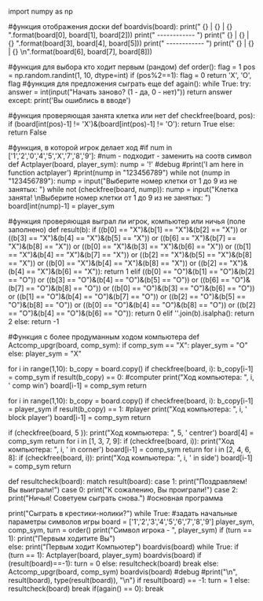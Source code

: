 import numpy as np

#функция отображения доски
def boardvis(board):
  print("  {}  | {} |  {}  ".format(board[0], board[1], board[2]))
  print("  ------------  ")
  print("  {}  | {} |  {}  ".format(board[3], board[4], board[5]))
  print("  ------------  ")
  print("  {}  | {} |  {}  \n".format(board[6], board[7], board[8]))
  
#функция для выбора кто ходит первым (рандом)
def order():
  flag = 1
  pos = np.random.randint(1, 10, dtype=int)
  if (pos%2==1):
    flag = 0
  return 'X', 'O', flag
#функция для предложения сыграть еще
def again():
  while True:
    try:
      answer = int(input("Начать заново? (1 - да, 0 - нет)"))
      return answer
    except:
      print('Вы ошиблись в вводе')

#функция проверяющая занята клетка или нет
def checkfree(board, pos):
  if (board[int(pos)-1] != 'X')&(board[int(pos)-1] != 'O'):
    return True
  else:
    return False
  
#функция, в которой игрок делает ход
#if num in ['1','2','0','4','5','X','7','8','9']:
#num - подходит - заменить на соотв символ
def Actplayer(board, player_sym):
  nump = '!'
  #debug
  #print('I am here in function actplayer')
  #print(nump in "123456789")
  while not (nump in "123456789"):
    nump = input("Выберите номер клетки от 1 до 9 из не занятых: ")
    while not (checkfree(board, nump)):
      nump = input("Клетка занята! \nВыберите номер клетки от 1 до 9 из не занятых: ")
  board[int(nump)-1] = player_sym
  
  
#функция проверяющая выграл ли игрок, компьютер или ничья (поле заполнено)
def result(b):
  if ((b[0] == "X")&(b[1] == "X")&(b[2] == "X")) or                       ((b[3] == "X")&(b[4] == "X")&(b[5] == "X")) or                       ((b[6] == "X")&(b[7] == "X")&(b[8] == "X")) or                       ((b[0] == "X")&(b[3] == "X")&(b[6] == "X")) or                       ((b[1] == "X")&(b[4] == "X")&(b[7] == "X")) or                       ((b[2] == "X")&(b[5] == "X")&(b[8] == "X")) or                       ((b[0] == "X")&(b[4] == "X")&(b[8] == "X")) or                       ((b[2] == "X")&(b[4] == "X")&(b[6] == "X")):
    return 1
  elif ((b[0] == "O")&(b[1] == "O")&(b[2] == "O")) or                       ((b[3] == "O")&(b[4] == "O")&(b[5] == "O")) or                       ((b[6] == "O")&(b[7] == "O")&(b[8] == "O")) or                       ((b[0] == "O")&(b[3] == "O")&(b[6] == "O")) or                       ((b[1] == "O")&(b[4] == "O")&(b[7] == "O")) or                       ((b[2] == "O")&(b[5] == "O")&(b[8] == "O")) or                       ((b[0] == "O")&(b[4] == "O")&(b[8] == "O")) or                       ((b[2] == "O")&(b[4] == "O")&(b[6] == "O")):
      return 0
  elif ''.join(b).isalpha():
    return 2
  else:
    return -1


#Функция с более продуманным ходом компьютера
def Actcomp_upgr(board, comp_sym):
  if comp_sym == "X":
    player_sym = "O"
  else:
    player_sym = "X"
  
  for i in range(1,10):
    b_copy = board.copy()
    if checkfree(board, i):
      b_copy[i-1] = comp_sym
      if result(b_copy) == 0: #computer
        print("Ход компьютера: ", i, ' comp win')
        board[i-1] = comp_sym
        return

  for i in range(1,10):
    b_copy = board.copy()
    if checkfree(board, i):
      b_copy[i-1] = player_sym
      if result(b_copy) == 1: #player
        print("Ход компьютера: ", i, ' block player')
        board[i-1] = comp_sym
        return    

  if (checkfree(board, 5 )):
    print("Ход компьютера: ", 5, ' centrer')
    board[4] = comp_sym
    return
  for i in [1, 3, 7, 9]: 
    if (checkfree(board, i)):
      print("Ход компьютера: ", i, ' in corner')
      board[i-1] = comp_sym
      return
  for i in [2, 4, 6, 8]: 
    if (checkfree(board, i)):
      print("Ход компьютера: ", i, ' in side')
      board[i-1] = comp_sym
      return
  


def resultcheck(board):
  match result(board):
    case 1:
      print("Поздравляем! Вы выиграли!")
    case 0:
      print("К сожалению, Вы проиграли!")
    case 2:
      print("Ничья! Советуем сыграть снова.")
#основная программа

print("Сыграть в крестики-нолики?")
while True:
  #задать начальные параметры символов игры
  board = ['1','2','3','4','5','6','7','8','9']
  player_sym, comp_sym, turn = order()
  print("Символ игрока - ", player_sym)
  if (turn == 1):
    print("Первым ходитите Вы")  
  else:
    print("Первым ходит Компьютер")
  boardvis(board)
  while True:
    if (turn == 1):
      Actplayer(board, player_sym)
      boardvis(board)
      if (result(board)==-1):
        turn = 0
      else:
        resultcheck(board)
        break
    else:
      Actcomp_upgr(board, comp_sym)
      boardvis(board)
      #debug
      #print("\n", result(board), type(result(board)), "\n")
      if result(board) == -1:
        turn = 1
      else:
        resultcheck(board)
        break
  if(again() == 0):
    break

